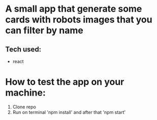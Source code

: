 # A small app that generate some cards with robots images that you can filter by name
## Tech used:
- react

# How to test the app on your machine:
1. Clone repo
2. Run on terminal 'npm install' and after that 'npm start'
